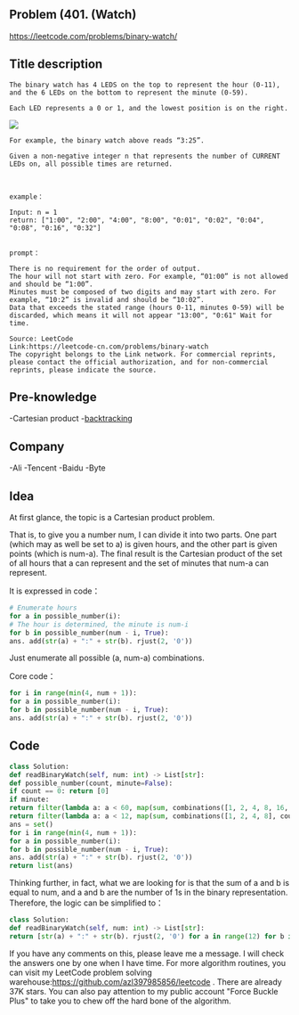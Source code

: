 ## Problem (401. (Watch)

https://leetcode.com/problems/binary-watch/

## Title description

```
The binary watch has 4 LEDS on the top to represent the hour (0-11), and the 6 LEDs on the bottom to represent the minute (0-59).

Each LED represents a 0 or 1, and the lowest position is on the right.
```

![](https://p.ipic.vip/47z3vd.jpg)

```
For example, the binary watch above reads “3:25”.

Given a non-negative integer n that represents the number of CURRENT LEDs on, all possible times are returned.



example：

Input: n = 1
return: ["1:00", "2:00", "4:00", "8:00", "0:01", "0:02", "0:04", "0:08", "0:16", "0:32"]


prompt：

There is no requirement for the order of output.
The hour will not start with zero. For example, “01:00” is not allowed and should be “1:00”.
Minutes must be composed of two digits and may start with zero. For example, “10:2” is invalid and should be “10:02”.
Data that exceeds the stated range (hours 0-11, minutes 0-59) will be discarded, which means it will not appear "13:00", "0:61" Wait for time.

Source: LeetCode
Link:https://leetcode-cn.com/problems/binary-watch
The copyright belongs to the Link network. For commercial reprints, please contact the official authorization, and for non-commercial reprints, please indicate the source.

```

## Pre-knowledge

-Cartesian product -[backtracking](https://github.com/azl397985856/leetcode/blob/master/thinkings/backtrack.md)

## Company

-Ali
-Tencent
-Baidu
-Byte

## Idea

At first glance, the topic is a Cartesian product problem.

That is, to give you a number num, I can divide it into two parts. One part (which may as well be set to a) is given hours, and the other part is given points (which is num-a). The final result is the Cartesian product of the set of all hours that a can represent and the set of minutes that num-a can represent.

It is expressed in code：

```py
# Enumerate hours
for a in possible_number(i):
# The hour is determined, the minute is num-i
for b in possible_number(num - i, True):
ans. add(str(a) + ":" + str(b). rjust(2, '0'))
```

Just enumerate all possible (a, num-a) combinations.

Core code：

```py
for i in range(min(4, num + 1)):
for a in possible_number(i):
for b in possible_number(num - i, True):
ans. add(str(a) + ":" + str(b). rjust(2, '0'))
```

## Code

```py
class Solution:
def readBinaryWatch(self, num: int) -> List[str]:
def possible_number(count, minute=False):
if count == 0: return [0]
if minute:
return filter(lambda a: a < 60, map(sum, combinations([1, 2, 4, 8, 16, 32], count)))
return filter(lambda a: a < 12, map(sum, combinations([1, 2, 4, 8], count)))
ans = set()
for i in range(min(4, num + 1)):
for a in possible_number(i):
for b in possible_number(num - i, True):
ans. add(str(a) + ":" + str(b). rjust(2, '0'))
return list(ans)
```

Thinking further, in fact, what we are looking for is that the sum of a and b is equal to num, and a and b are the number of 1s in the binary representation. Therefore, the logic can be simplified to：

```py
class Solution:
def readBinaryWatch(self, num: int) -> List[str]:
return [str(a) + ":" + str(b). rjust(2, '0') for a in range(12) for b in range(60) if (bin(a)+bin(b)). count('1') == num]
```

If you have any comments on this, please leave me a message. I will check the answers one by one when I have time. For more algorithm routines, you can visit my LeetCode problem solving warehouse:https://github.com/azl397985856/leetcode . There are already 37K stars.
You can also pay attention to my public account "Force Buckle Plus" to take you to chew off the hard bone of the algorithm.
